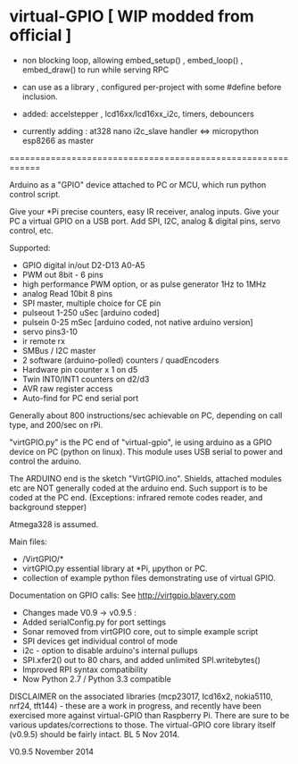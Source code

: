 virtual-GPIO [ WIP modded from official ]
============
  - non blocking loop, allowing embed_setup() , embed_loop() , embed_draw() to run while serving RPC

  - can use as a library , configured per-project with some #define before inclusion.
  
  - added: accelstepper , lcd16xx/lcd16xx_i2c, timers, debouncers
  
  - currently adding :  at328 nano i2c_slave handler <=> micropython esp8266 as master
  
============================================================

Arduino as a "GPIO" device attached to PC or MCU, which run python control script.

Give your *Pi precise counters, easy IR receiver, analog inputs.
Give your PC a virtual GPIO on a USB port. Add SPI, I2C, analog & digital pins, servo control, etc.

Supported:
  - GPIO digital in/out  D2-D13  A0-A5
  - PWM out  8bit - 6 pins
  - high performance PWM option, or as pulse generator 1Hz to 1MHz
  - analog Read  10bit  8 pins
  - SPI master, multiple choice for CE pin
  - pulseout 1-250 uSec [arduino coded]
  - pulsein   0-25 mSec [arduino coded, not native arduino version]
  - servo    pins3-10
  - ir remote rx
  - SMBus / I2C master
  - 2 software (arduino-polled) counters / quadEncoders
  - Hardware pin counter x 1 on d5
  - Twin INT0/INT1 counters on d2/d3
  - AVR raw register access
  - Auto-find for PC end serial port

Generally about 800 instructions/sec achievable on PC, depending on call type, and 200/sec on rPi.

"virtGPIO.py" is the PC end of "virtual-gpio", ie using arduino as a GPIO device on PC (python on linux).
This module uses USB serial to power and control the arduino.

The ARDUINO end is the sketch "VirtGPIO.ino".
Shields, attached modules etc are NOT generally coded at the arduino end. Such support is to be coded at the PC end.
(Exceptions:  infrared remote codes reader, and background stepper)

Atmega328 is assumed.

Main files:
  - /VirtGPIO/*
  - virtGPIO.py essential library at *Pi, µpython or PC.
  - collection of example python files demonstrating use of virtual GPIO.

Documentation on GPIO calls:  See http://virtgpio.blavery.com

  - Changes made V0.9 -> v0.9.5  :
  - Added serialConfig.py for port settings
  - Sonar removed from virtGPIO core, out to simple example script
  - SPI devices get individual control of mode
  - i2c - option to disable arduino's internal pullups
  - SPI.xfer2() out to 80 chars, and added unlimited SPI.writebytes()
  - Improved RPI syntax compatibility
  - Now Python 2.7 / Python 3.3 compatible

DISCLAIMER on the associated libraries (mcp23017, lcd16x2, nokia5110, nrf24, tft144) - these are a work in progress, and recently have been exercised more against virtual-GPIO than Raspberry Pi. There are sure to be various updates/corrections to those. The virtual-GPIO core library itself (v0.9.5) should be fairly intact.  BL 5 Nov 2014.

V0.9.5
November 2014
